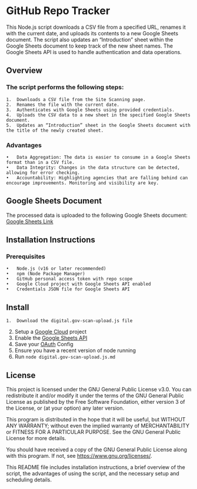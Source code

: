 # GitHub Repo Tracker

This Node.js script downloads a CSV file from a specified URL, renames it with the current date, and uploads its contents to a new Google Sheets document. The script also updates an “Introduction” sheet within the Google Sheets document to keep track of the new sheet names. The Google Sheets API is used to handle authentication and data operations.

## Overview

### The script performs the following steps:

	1.	Downloads a CSV file from the Site Scanning page.
	2.	Renames the file with the current date.
	3.	Authenticates with Google Sheets using provided credentials.
	4.	Uploads the CSV data to a new sheet in the specified Google Sheets document.
	5.	Updates an “Introduction” sheet in the Google Sheets document with the title of the newly created sheet.

### Advantages

	•	Data Aggregation: The data is easier to consume in a Google Sheets format than in a CSV file.
	•	Data Integrity: Changes in the data structure can be detected, allowing for error checking.
	•	Accountability: Highlighting agencies that are falling behind can encourage improvements. Monitoring and visibility are key.

## Google Sheets Document

The processed data is uploaded to the following Google Sheets document: [Google Sheets Link](https://docs.google.com/spreadsheets/d/1CsXAzCzghYYwXzGCcrJqrsWpr5f7MbID2Qw6vQvi3sQ)

## Installation Instructions

### Prerequisites

	•	Node.js (v16 or later recommended)
	•	npm (Node Package Manager)
	•	GitHub personal access token with repo scope
	•	Google Cloud project with Google Sheets API enabled
	•	Credentials JSON file for Google Sheets API

## Install

	1.	Download the digital.gov-scan-upload.js file
  2. Setup a [Google Cloud](https://developers.google.com/workspace/guides/create-project) project
  3. Enable the [Google Sheets API](https://developers.google.com/sheets)
  4. Save your [OAuth](https://developers.google.com/workspace/guides/configure-oauth-consent) Config
  5. Ensure you have a recent version of node running
  6. Run `node digital.gov-scan-upload.js.md`
 

## License

This project is licensed under the GNU General Public License v3.0. You can redistribute it and/or modify it under the terms of the GNU General Public License as published by the Free Software Foundation, either version 3 of the License, or (at your option) any later version.

This program is distributed in the hope that it will be useful, but WITHOUT ANY WARRANTY; without even the implied warranty of MERCHANTABILITY or FITNESS FOR A PARTICULAR PURPOSE. See the GNU General Public License for more details.

You should have received a copy of the GNU General Public License along with this program. If not, see https://www.gnu.org/licenses/.

This README file includes installation instructions, a brief overview of the script, the advantages of using the script, and the necessary setup and scheduling details.
